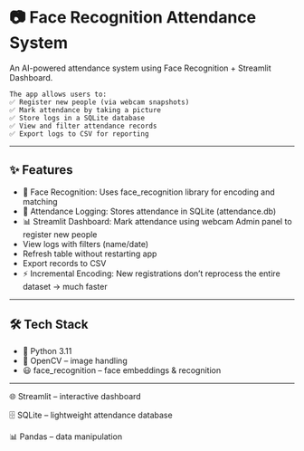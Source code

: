 # 📷 Face Recognition Attendance System

  An AI-powered attendance system using Face Recognition + Streamlit Dashboard.

    The app allows users to:
    ✅ Register new people (via webcam snapshots)
    ✅ Mark attendance by taking a picture
    ✅ Store logs in a SQLite database
    ✅ View and filter attendance records
    ✅ Export logs to CSV for reporting
    
---

## ✨ Features

- 🔐 Face Recognition: Uses face_recognition library for encoding and matching
- 📝 Attendance Logging: Stores attendance in SQLite (attendance.db)
- 📊 Streamlit Dashboard:
    Mark attendance using webcam
    Admin panel to register new people
- View logs with filters (name/date)
- Refresh table without restarting app
- Export records to CSV
- ⚡ Incremental Encoding: New registrations don’t reprocess the entire dataset → much faster

---


## 🛠️ Tech Stack

- 🐍 Python 3.11
- 🎥 OpenCV – image handling
- 😃 face_recognition – face embeddings & recognition

--- 


🌐 Streamlit – interactive dashboard

🗄️ SQLite – lightweight attendance database

📊 Pandas – data manipulation
